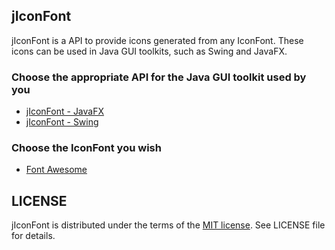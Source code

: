 ## jIconFont

jIconFont is a API to provide icons generated from any IconFont. These icons can be used in Java GUI toolkits, such as Swing and JavaFX.

### Choose the appropriate API for the Java GUI toolkit used by you

* [jIconFont - JavaFX](https://github.com/jIconFont/jiconfont-javafx)
* [jIconFont - Swing](https://github.com/jIconFont/jiconfont-swing)

### Choose the IconFont you wish

* [Font Awesome](https://github.com/jIconFont/jiconfont-font_awesome)

## LICENSE
jIconFont is distributed under the terms of the [MIT license](http://opensource.org/licenses/mit-license.html). See LICENSE file for details.



